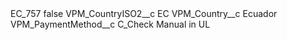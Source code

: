 <?xml version="1.0" encoding="UTF-8"?>
<CustomMetadata xmlns="http://soap.sforce.com/2006/04/metadata" xmlns:xsi="http://www.w3.org/2001/XMLSchema-instance" xmlns:xsd="http://www.w3.org/2001/XMLSchema">
    <label>EC_757</label>
    <protected>false</protected>
    <values>
        <field>VPM_CountryISO2__c</field>
        <value xsi:type="xsd:string">EC</value>
    </values>
    <values>
        <field>VPM_Country__c</field>
        <value xsi:type="xsd:string">Ecuador</value>
    </values>
    <values>
        <field>VPM_PaymentMethod__c</field>
        <value xsi:type="xsd:string">C_Check Manual in UL</value>
    </values>
</CustomMetadata>
